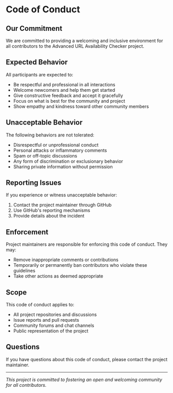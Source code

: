 # Code of Conduct

## Our Commitment

We are committed to providing a welcoming and inclusive environment for all contributors to the Advanced URL Availability Checker project.

## Expected Behavior

All participants are expected to:

* Be respectful and professional in all interactions
* Welcome newcomers and help them get started
* Give constructive feedback and accept it gracefully
* Focus on what is best for the community and project
* Show empathy and kindness toward other community members

## Unacceptable Behavior

The following behaviors are not tolerated:

* Disrespectful or unprofessional conduct
* Personal attacks or inflammatory comments
* Spam or off-topic discussions
* Any form of discrimination or exclusionary behavior
* Sharing private information without permission

## Reporting Issues

If you experience or witness unacceptable behavior:

1. Contact the project maintainer through GitHub
2. Use GitHub's reporting mechanisms
3. Provide details about the incident

## Enforcement

Project maintainers are responsible for enforcing this code of conduct. They may:

* Remove inappropriate comments or contributions
* Temporarily or permanently ban contributors who violate these guidelines
* Take other actions as deemed appropriate

## Scope

This code of conduct applies to:

* All project repositories and discussions
* Issue reports and pull requests  
* Community forums and chat channels
* Public representation of the project

## Questions

If you have questions about this code of conduct, please contact the project maintainer.

---

*This project is committed to fostering an open and welcoming community for all contributors.*
